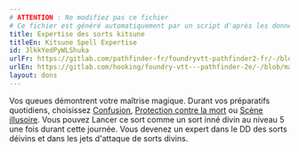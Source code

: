 ```yaml
---
# ATTENTION : Ne modifiez pas ce fichier
# Ce fichier est généré automatiquement par un script d'après les données du module Foundry VTT officiel et de sa traduction
title: Expertise des sorts kitsune
titleEn: Kitsune Spell Expertise
id: JlkkYedPyWLShuka
urlFr: https://gitlab.com/pathfinder-fr/foundryvtt-pathfinder2-fr/-/blob/master/data/feats/JlkkYedPyWLShuka.htm
urlEn: https://gitlab.com/hooking/foundry-vtt---pathfinder-2e/-/blob/master/packs/data/feats.db/kitsune-spell-expertise.json
layout: dons
---
```

Vos queues démontrent votre maîtrise magique. Durant vos préparatifs quotidiens, choisissez [Confusion](../sorts/confusion.md), [Protection contre la mort](../sorts/protection-contre-la-mort.md) ou [Scène illusoire](../sorts/scène-illusoire.md). Vous pouvez Lancer ce sort comme un sort inné divin au niveau 5 une fois durant cette journée. Vous devenez un expert dans le DD des sorts déivins et dans les jets d'attaque de sorts divins.
